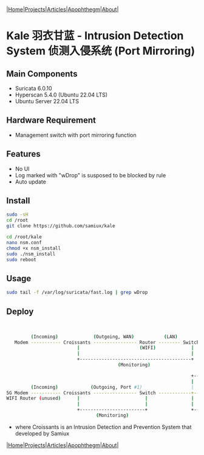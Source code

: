 |[Home](/README.md)|[Projects](/projects.md)|[Articles](/articles.md)|[Apophthegm](/apophthegm.md)|[About](/about.md)|

# Kale 羽衣甘蓝 - Intrusion Detection System  侦测入侵系统 (Port Mirroring)

## Main Components

- Suricata 6.0.10  
- Hyperscan 5.4.0 (Ubuntu 22.04 LTS)  
- Ubuntu Server 22.04 LTS  

## Hardware Requirement

- Management switch with port mirroring function  

## Features

- No UI
- Log marked with "wDrop" is susposed to be blocked by rule  
- Auto update  
 
## Install

```bash
sudo -sH
cd /root
git clone https://github.com/samiux/kale
```

```bash
cd /root/kale
nano nsm.conf
chmod +x nsm_install
sudo ./nsm_install
sudo reboot
```

## Usage

```bash
sudo tail -f /var/log/suricata/fast.log | grep wDrop
```

## Deploy

```bash
                                                                            +------- WIFI AP
                                                                            |        (if any)
         (Incoming)             (Outgoing, WAN)           (LAN)             |
   Modem ----------- Croissants ---------------- Router -------- Switch ----+------- PCs
                          |                      (WIFI)             |       |
                          |                                         |       |
                          +-----------------------------------------+       +------- Kale (Port Mirroring)
                                         (Monitoring)

```

```bash
                                                                    +------- WIFI AP
                                                                    |
         (Incoming)            (Outgoing, Port #1)                  |
5G Modem ----------- Croissants ---------------- Switch ------------+------- PCs
WIFI Router (unused)      |                        |                |
                          |                        |                |
                          +------------------------+                +------- Kale (Port Mirroring)
                                 (Monitoring)

```
- where Croissants is an Intrusion Detection and Prevention System that developed by Samiux  
 
|[Home](/README.md)|[Projects](/projects.md)|[Articles](/articles.md)|[Apophthegm](/apophthegm.md)|[About](/about.md)|
